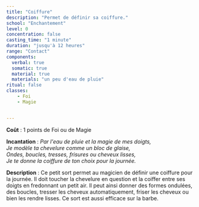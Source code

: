 ```yaml
---
title: "Coiffure"
description: "Permet de définir sa coiffure."
school: "Enchantement"
level: 0
concentration: false
casting_time: "1 minute"
duration: "jusqu'à 12 heures"
range: "Contact"
components:
  verbal: true
  somatic: true
  material: true
  materials: "un peu d'eau de pluie"
ritual: false
classes:
    - Foi
    - Magie


---
```

**Coût** : 1 points de Foi ou de Magie

**Incantation** : *Par l'eau de pluie et la magie de mes doigts,*   
*Je modèle ta chevelure comme un bloc de glaise,*   
*Ondes, boucles, tresses, frisures ou cheveux lisses,*   
*Je te donne la coiffure de ton choix pour la journée.*   

**Description** : Ce petit sort permet au magicien de définir une coiffure pour la journée.
Il doit toucher la chevelure en question et la coiffer entre ses doigts en fredonnant un petit air. Il peut ainsi donner des formes ondulées, des boucles, tresser les cheveux automatiquement, friser les cheveux ou bien les rendre lisses. Ce sort est aussi efficace sur la barbe.
